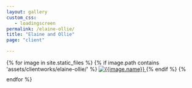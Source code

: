 ```yaml
---
layout: gallery
custom_css:
   - loadingscreen
permalink: /elaine-ollie/
title: "Elaine and Ollie"
page: "client"

---
```

<section class="single-col" id="photos">
{% for image in site.static_files %}
	    {% if image.path contains 'assets/clientworks/elaine-ollie/' %}
    <a href="#index{{forloop.index}}" class="mobile-noclick">
		<img src="{{image.path}}" alt="{{image.name}}" id="index{{forloop.index}}" style="padding-bottom:10px;"/>
	</a>
	 {% endif %}
	{% endfor %}
</section>
